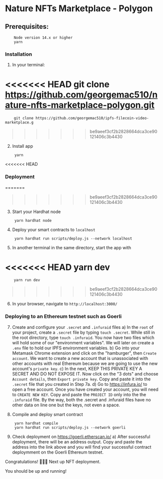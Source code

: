 # Nature NFTs Marketplace - Polygon

## Prerequisites:
    
        Node version 14.x or higher
        yarn

### Installation
1) In your terminal:
        
<<<<<<< HEAD
        git clone https://github.com/georgemac510/nature-nfts-marketplace-polygon.git
=======
        git clone https://github.com/georgemac510/ipfs-filecoin-video-marketplace.g
>>>>>>> be9aeef3cf2b2828664dca3ce90121406c3b4430

2) Install app

        yarn
<<<<<<< HEAD

### Deployment
=======
>>>>>>> be9aeef3cf2b2828664dca3ce90121406c3b4430

3) Start your Hardhat node
   
        yarn hardhat node

4) Deploy your smart contracts to `localhost`

        yarn hardhat run scripts/deploy.js --network localhost

5) In another terminal in the same directory, start the app with
   
<<<<<<< HEAD
        yarn dev
=======
        yarn run dev
>>>>>>> be9aeef3cf2b2828664dca3ce90121406c3b4430

6) In your browser, navigate to `http://localhost:3000/`


### Deploying to an Ethereum testnet such as Goerli

7) Create and configure your `.secret` and `.infuraid` files
   a) In the `root` of your project, create a `.secret` file by typing `touch .secret`. While still in the root directory, type `touch .infuraid`. You now have two files which will hold some of our "environment variables". We will later on create a `.env` file to hold our IPFS environment variables.
   b) Go into your Metamask Chrome extension and click on the "hamburger",
   then `Create account`. We want to create a new account that is unassociated 
   with other accounts with real Ethereum because we are going to use the new account's `private key`. 
   c) In the next, KEEP THIS PRIVATE KEY A SECRET AND DO NOT EXPOSE IT. Now click on the "3 dots" and choose `Account details`, then `Export private key`. Copy and paste it into the `.secret` file that you created in Step 7a.
   d) Go to https://infura.io/ to open a free account. Once you have created your account, you will need to `CREATE NEW KEY`. Copy and paste the `PROJECT ID` only into the the `.infuraid` file. By the way, both the .secret and .infuraid files have no other data on line one but the keys, not even a space.

8) Compile and deploy smart contract

        yarn hardhat compile
        yarn hardhat run scripts/deploy.js --network goerli

9) Check deployment on https://goerli.etherscan.io/
    a) After successful deployment, there will be an address output. Copy and paste the address into the link above and you will find your successful contract deploymment on the Goerli Ethereum testnet.

Congratulations! 🎉💥🥇 Next up NFT deployment.

You should be up and running!
